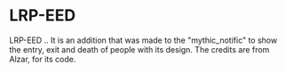 # LRP-EED
LRP-EED .. It is an addition that was made to the "mythic_notific" to show the entry, exit and death of people with its design. The credits are from Alzar, for its code.
